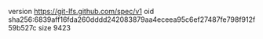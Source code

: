 version https://git-lfs.github.com/spec/v1
oid sha256:6839aff16fda260dddd242083879aa4eceea95c6ef27487fe798f912f59b527c
size 9423
